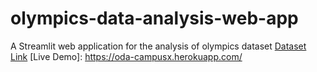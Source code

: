 # olympics-data-analysis-web-app
A Streamlit web application for the analysis of olympics dataset
[Dataset Link](https://www.kaggle.com/heesoo37/120-years-of-olympic-history-athletes-and-results)
[Live Demo]: https://oda-campusx.herokuapp.com/

